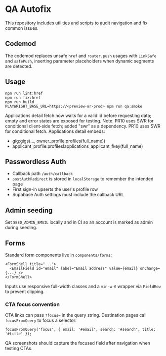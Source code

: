 # QA Autofix

This repository includes utilities and scripts to audit navigation and fix common issues.

## Codemod

The codemod replaces unsafe `href` and `router.push` usages with `LinkSafe` and `safePush`, inserting parameter placeholders when dynamic segments are detected.

## Usage

```
npm run lint:href
npm run fix:href
npm run build
PLAYWRIGHT_BASE_URL=https://<preview-or-prod> npm run qa:smoke
```

Applications detail fetch now waits for a valid id before requesting data; empty and error states are exposed for testing.
Note: PR10 uses SWR for conditional client-side fetch; added "swr" as a dependency.
PR10 uses SWR for conditional fetch. Applications detail embeds:

- gig:gigs(..., owner_profile:profiles(full_name))
- applicant_profile:profiles!applications_applicant_fkey(full_name)

## Passwordless Auth

- Callback path `/auth/callback`
- `postAuthRedirect` is stored in `localStorage` to remember the intended page
- First sign-in upserts the user's profile row
- Supabase Auth settings must include the callback URL

## Admin seeding

Set `SEED_ADMIN_EMAIL` locally and in CI so an account is marked as admin during seeding.

## Forms

Standard form components live in `components/forms`:

```
<FormShell title="...">
  <EmailField id="email" label="Email address" value={email} onChange={...} />
</FormShell>
```

Inputs use responsive full-width classes and a `min-w-0` wrapper via `FieldRow` to prevent clipping.

### CTA focus convention

CTA links can pass `?focus=` in the query string. Destination pages call `focusFromQuery` to focus a selector:

```
focusFromQuery('focus', { email: '#email', search: '#search', title: '#title' });
```

QA screenshots should capture the focused field after navigation when testing CTAs.
